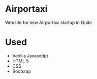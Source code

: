# Airportaxi
Website for new Airportaxi startup in Quito

# Used
- Vanilla Javascript
- HTML 5
- CSS
- Bootsrap
